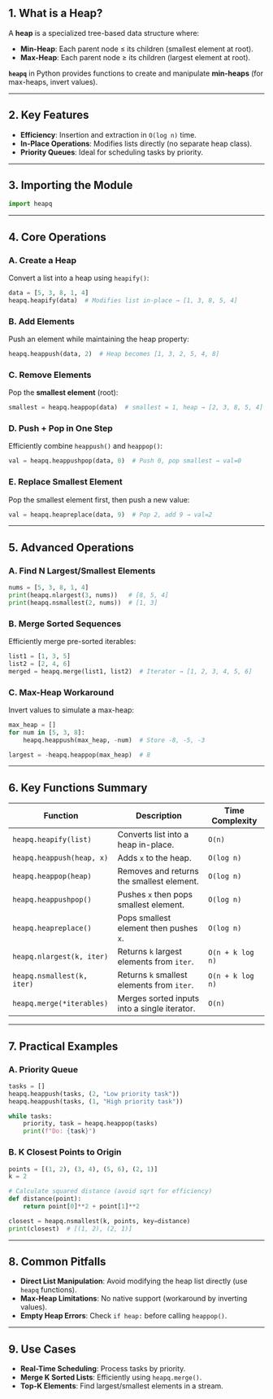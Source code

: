 ## **1. What is a Heap?**
A **heap** is a specialized tree-based data structure where:
- **Min-Heap**: Each parent node ≤ its children (smallest element at root).  
- **Max-Heap**: Each parent node ≥ its children (largest element at root).  

**`heapq`** in Python provides functions to create and manipulate **min-heaps** (for max-heaps, invert values).

---

## **2. Key Features**
- **Efficiency**: Insertion and extraction in `O(log n)` time.  
- **In-Place Operations**: Modifies lists directly (no separate heap class).  
- **Priority Queues**: Ideal for scheduling tasks by priority.  

---

## **3. Importing the Module**
```python
import heapq
```

---

## **4. Core Operations**

### **A. Create a Heap**
Convert a list into a heap using `heapify()`:
```python
data = [5, 3, 8, 1, 4]
heapq.heapify(data)  # Modifies list in-place → [1, 3, 8, 5, 4]
```

### **B. Add Elements**
Push an element while maintaining the heap property:
```python
heapq.heappush(data, 2)  # Heap becomes [1, 3, 2, 5, 4, 8]
```

### **C. Remove Elements**
Pop the **smallest element** (root):
```python
smallest = heapq.heappop(data)  # smallest = 1, heap → [2, 3, 8, 5, 4]
```

### **D. Push + Pop in One Step**
Efficiently combine `heappush()` and `heappop()`:
```python
val = heapq.heappushpop(data, 0)  # Push 0, pop smallest → val=0
```

### **E. Replace Smallest Element**
Pop the smallest element first, then push a new value:
```python
val = heapq.heapreplace(data, 9)  # Pop 2, add 9 → val=2
```

---

## **5. Advanced Operations**

### **A. Find N Largest/Smallest Elements**
```python
nums = [5, 3, 8, 1, 4]
print(heapq.nlargest(3, nums))   # [8, 5, 4]
print(heapq.nsmallest(2, nums))  # [1, 3]
```

### **B. Merge Sorted Sequences**
Efficiently merge pre-sorted iterables:
```python
list1 = [1, 3, 5]
list2 = [2, 4, 6]
merged = heapq.merge(list1, list2)  # Iterator → [1, 2, 3, 4, 5, 6]
```

### **C. Max-Heap Workaround**
Invert values to simulate a max-heap:
```python
max_heap = []
for num in [5, 3, 8]:
    heapq.heappush(max_heap, -num)  # Store -8, -5, -3

largest = -heapq.heappop(max_heap)  # 8
```

---

## **6. Key Functions Summary**

| Function                  | Description                                      | Time Complexity |
|---------------------------|--------------------------------------------------|-----------------|
| `heapq.heapify(list)`     | Converts list into a heap in-place.              | `O(n)`          |
| `heapq.heappush(heap, x)` | Adds `x` to the heap.                            | `O(log n)`      |
| `heapq.heappop(heap)`     | Removes and returns the smallest element.        | `O(log n)`      |
| `heapq.heappushpop()`     | Pushes `x` then pops smallest element.           | `O(log n)`      |
| `heapq.heapreplace()`     | Pops smallest element then pushes `x`.           | `O(log n)`      |
| `heapq.nlargest(k, iter)` | Returns `k` largest elements from `iter`.        | `O(n + k log n)`|
| `heapq.nsmallest(k, iter)`| Returns `k` smallest elements from `iter`.       | `O(n + k log n)`|
| `heapq.merge(*iterables)` | Merges sorted inputs into a single iterator.     | `O(n)`          |

---

## **7. Practical Examples**

### **A. Priority Queue**
```python
tasks = []
heapq.heappush(tasks, (2, "Low priority task"))
heapq.heappush(tasks, (1, "High priority task"))

while tasks:
    priority, task = heapq.heappop(tasks)
    print(f"Do: {task}")
```

### **B. K Closest Points to Origin**
```python
points = [(1, 2), (3, 4), (5, 6), (2, 1)]
k = 2

# Calculate squared distance (avoid sqrt for efficiency)
def distance(point):
    return point[0]**2 + point[1]**2

closest = heapq.nsmallest(k, points, key=distance)
print(closest)  # [(1, 2), (2, 1)]
```

---

## **8. Common Pitfalls**
- **Direct List Manipulation**: Avoid modifying the heap list directly (use `heapq` functions).  
- **Max-Heap Limitations**: No native support (workaround by inverting values).  
- **Empty Heap Errors**: Check `if heap:` before calling `heappop()`.  

---

## **9. Use Cases**
- **Real-Time Scheduling**: Process tasks by priority.  
- **Merge K Sorted Lists**: Efficiently using `heapq.merge()`.  
- **Top-K Elements**: Find largest/smallest elements in a stream.  

